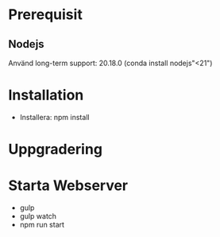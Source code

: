 # Prerequisit

## Nodejs
Använd long-term support: 20.18.0 (conda install  nodejs"<21")


# Installation
- Installera: npm install

# Uppgradering

# Starta Webserver  
  - gulp
  - gulp watch
  - npm run start








